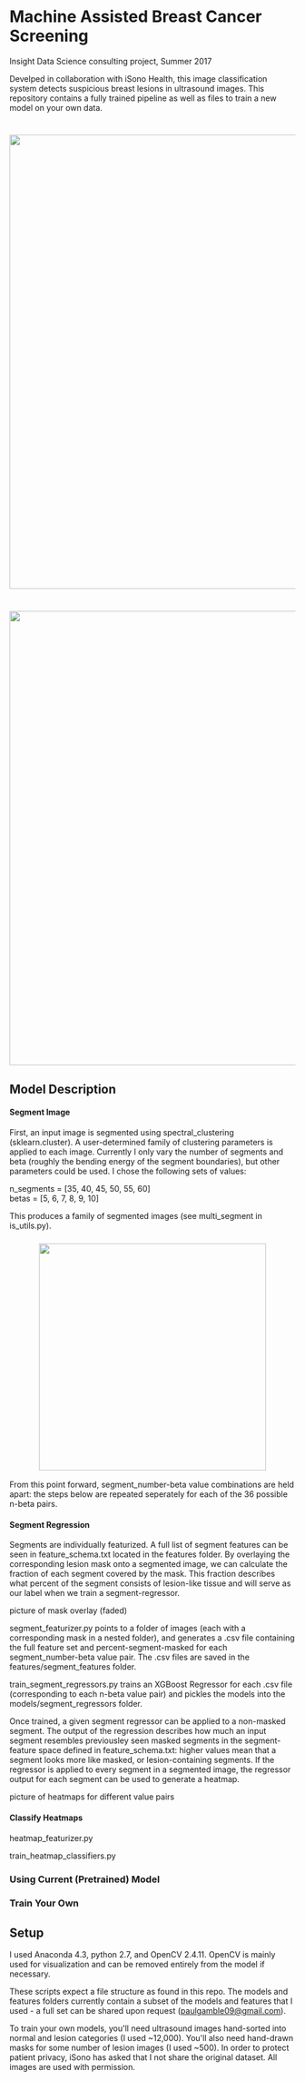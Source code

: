 # Machine Assisted Breast Cancer Screening
Insight Data Science consulting project, Summer 2017

Develped in collaboration with iSono Health, this image classification system detects suspicious breast lesions in ultrasound images. This repository contains a fully trained pipeline as well as files to train a new model on your own data. 

<h1 align="center">
<img src="https://github.com/paulgowdy/Insight-BoS17/blob/master/c16_bb.gif" width="800">
</h1>

<h1 align="center">
<img src="https://github.com/paulgowdy/Insight-BoS17/blob/master/c31_bb.gif" width="800">
</h1>

## Model Description

#### Segment Image

First, an input image is segmented using spectral_clustering (sklearn.cluster). A user-determined family of clustering parameters is applied to each image. Currently I only vary the number of segments and beta (roughly the bending energy of the segment boundaries), but other parameters could be used. I chose the following sets of values:

n_segments = [35, 40, 45, 50, 55, 60]</br>
betas = [5, 6, 7, 8, 9, 10]

This produces a family of segmented images (see multi_segment in is_utils.py).
<h3 align="center">
<img src="https://github.com/paulgowdy/Insight-BoS17/blob/master/segment_example.png" width="400">
</h3>

From this point forward, segment_number-beta value combinations are held apart: the steps below are repeated seperately for each of the 36 possible n-beta pairs.

#### Segment Regression

Segments are individually featurized. A full list of segment features can be seen in feature_schema.txt located in the features folder. By overlaying the corresponding lesion mask onto a segmented image, we can calculate the fraction of each segment covered by the mask. This fraction describes what percent of the segment consists of lesion-like tissue and will serve as our label when we train a segment-regressor. 

picture of mask overlay (faded)

segment_featurizer.py points to a folder of images (each with a corresponding mask in a nested folder), and generates a .csv file containing the full feature set and percent-segment-masked for each segment_number-beta value pair. The .csv files are saved in the features/segment_features folder.

train_segment_regressors.py trains an XGBoost Regressor for each .csv file (corresponding to each n-beta value pair) and pickles the models into the models/segment_regressors folder.

Once trained, a given segment regressor can be applied to a non-masked segment. The output of the regression describes how much an input segment resembles previousley seen masked segments in the segment-feature space defined in feature_schema.txt: higher values mean that a segment looks more like masked, or lesion-containing segments. If the regressor is applied to every segment in a segmented image, the regressor output for each segment can be used to generate a heatmap. 

picture of heatmaps for different value pairs

#### Classify Heatmaps

heatmap_featurizer.py

train_heatmap_classifiers.py

### Using Current (Pretrained) Model

### Train Your Own


## Setup

I used Anaconda 4.3, python 2.7, and OpenCV 2.4.11. OpenCV is mainly used for visualization and can be removed entirely from the model if necessary. 

These scripts expect a file structure as found in this repo. The models and features folders currently contain a subset of the models and features that I used - a full set can be shared upon request (paulgamble09@gmail.com). 

To train your own models, you'll need ultrasound images hand-sorted into normal and lesion categories (I used ~12,000). You'll also need hand-drawn masks for some number of lesion images (I used ~500). In order to protect patient privacy, iSono has asked that I not share the original dataset. All images are used with permission.


